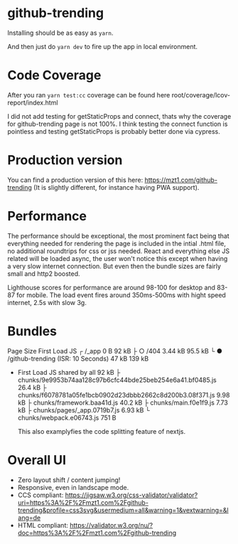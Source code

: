 # github-trending

Installing should be as easy as `yarn`.

And then just do `yarn dev` to fire up the app in local environment.


# Code Coverage

After you ran `yarn test:cc` coverage can be found here root/coverage/lcov-report/index.html

I did not add testing for getStaticProps and connect, thats why the coverage for github-trending page is not 100%.
I think testing the connect function is pointless and testing getStaticProps is probably better done via cypress.


# Production version

You can find a production version of this here: https://mzt1.com/github-trending
(It is slightly different, for instance having PWA support).


# Performance

The performance should be exceptional, the most prominent fact being that everything needed for rendering the page is included in the intial .html file, no additional roundtrips for css or jss needed. React and everything else JS related will be loaded async, the user won't notice this except when having a very slow internet connection. But even then the bundle sizes are fairly small and http2 boosted.

Lighthouse scores for performance are around 98-100 for desktop and 83-87 for mobile. The load event fires around 350ms-500ms with hight speed internet, 2.5s with slow 3g.


# Bundles

Page                                                           Size     First Load JS
┌   /_app                                                      0 B              92 kB
├ ○ /404                                                       3.44 kB        95.5 kB
└ ● /github-trending (ISR: 10 Seconds)                         47 kB           139 kB
+ First Load JS shared by all                                  92 kB
  ├ chunks/9e9953b74aa128c97b6cfc44bde25beb254e6a41.bf0485.js  26.4 kB
  ├ chunks/f6078781a05fe1bcb0902d23dbbb2662c8d200b3.08f371.js  9.98 kB
  ├ chunks/framework.baa41d.js                                 40.2 kB
  ├ chunks/main.f0e1f9.js                                      7.73 kB
  ├ chunks/pages/_app.0719b7.js                                6.93 kB
  └ chunks/webpack.e06743.js                                   751 B

  This also examplyfies the code splitting feature of nextjs.


# Overall UI

- Zero layout shift / content jumping!
- Responsive, even in landscape mode.
- CCS compliant: https://jigsaw.w3.org/css-validator/validator?uri=https%3A%2F%2Fmzt1.com%2Fgithub-trending&profile=css3svg&usermedium=all&warning=1&vextwarning=&lang=de
- HTML compliant: https://validator.w3.org/nu/?doc=https%3A%2F%2Fmzt1.com%2Fgithub-trending
